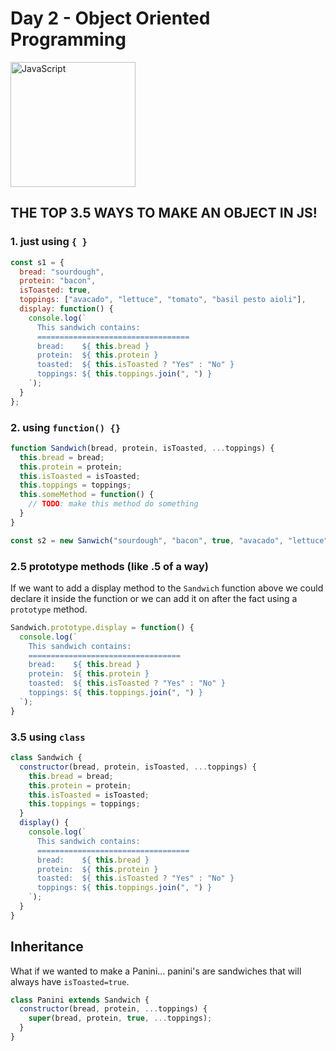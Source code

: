 # Day 2 - Object Oriented Programming

<img src="https://github.com/adion81/mern-lectures/blob/master/assets/js.png" alt="JavaScript" width="200px" />

## THE TOP 3.5 WAYS TO MAKE AN OBJECT IN JS!

### 1. just using `{ }`

```javascript
const s1 = {
  bread: "sourdough",
  protein: "bacon",
  isToasted: true,
  toppings: ["avacado", "lettuce", "tomato", "basil pesto aioli"],
  display: function() {
    console.log(`
      This sandwich contains:
      ==================================
      bread:    ${ this.bread }
      protein:  ${ this.protein }
      toasted:  ${ this.isToasted ? "Yes" : "No" }
      toppings: ${ this.toppings.join(", ") }
    `);
  }
};
```

### 2. using `function() {}`

```javascript
function Sandwich(bread, protein, isToasted, ...toppings) {
  this.bread = bread;
  this.protein = protein;
  this.isToasted = isToasted;
  this.toppings = toppings;
  this.someMethod = function() {
    // TODO: make this method do something
  }
}

const s2 = new Sanwich("sourdough", "bacon", true, "avacado", "lettuce", "tomato", "basil pesto aioli");
```

### 2.5 prototype methods (like .5 of a way)

If we want to add a display method to the `Sandwich` function above we could declare it inside the function or we can add it on after the fact using a `prototype` method.

```javascript
Sandwich.prototype.display = function() {
  console.log(`
    This sandwich contains:
    ==================================
    bread:    ${ this.bread }
    protein:  ${ this.protein }
    toasted:  ${ this.isToasted ? "Yes" : "No" }
    toppings: ${ this.toppings.join(", ") }
  `);
}
```

### 3.5 using `class`

```javascript
class Sandwich {
  constructor(bread, protein, isToasted, ...toppings) {
    this.bread = bread;
    this.protein = protein;
    this.isToasted = isToasted;
    this.toppings = toppings;
  }
  display() {
    console.log(`
      This sandwich contains:
      ==================================
      bread:    ${ this.bread }
      protein:  ${ this.protein }
      toasted:  ${ this.isToasted ? "Yes" : "No" }
      toppings: ${ this.toppings.join(", ") }
    `);
  }
}
```

## Inheritance

What if we wanted to make a Panini... panini's are sandwiches that will always have `isToasted=true`.

```javascript
class Panini extends Sandwich {
  constructor(bread, protein, ...toppings) {
    super(bread, protein, true, ...toppings);
  }
}
```
